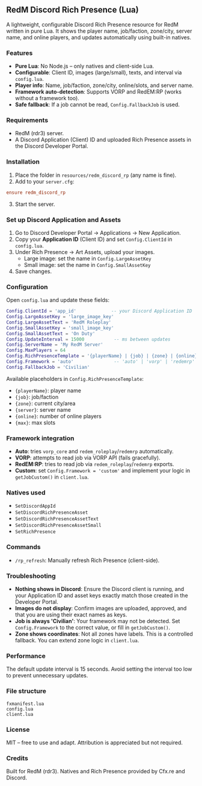 ## RedM Discord Rich Presence (Lua)

A lightweight, configurable Discord Rich Presence resource for RedM written in pure Lua. It shows the player name, job/faction, zone/city, server name, and online players, and updates automatically using built-in natives.

### Features
- **Pure Lua**: No Node.js – only natives and client-side Lua.
- **Configurable**: Client ID, images (large/small), texts, and interval via `config.lua`.
- **Player info**: Name, job/faction, zone/city, online/slots, and server name.
- **Framework auto-detection**: Supports VORP and RedEM:RP (works without a framework too).
- **Safe fallback**: If a job cannot be read, `Config.FallbackJob` is used.

### Requirements
- RedM (rdr3) server.
- A Discord Application (Client) ID and uploaded Rich Presence assets in the Discord Developer Portal.

### Installation
1. Place the folder in `resources/redm_discord_rp` (any name is fine).
2. Add to your `server.cfg`:
```ini
ensure redm_discord_rp
```
3. Start the server.

### Set up Discord Application and Assets
1. Go to Discord Developer Portal → Applications → New Application.
2. Copy your **Application ID** (Client ID) and set `Config.ClientId` in `config.lua`.
3. Under Rich Presence → Art Assets, upload your images.
   - Large image: set the name in `Config.LargeAssetKey`
   - Small image: set the name in `Config.SmallAssetKey`
4. Save changes.

### Configuration
Open `config.lua` and update these fields:
```lua
Config.ClientId = 'app_id'             -- your Discord Application ID
Config.LargeAssetKey = 'large_image_key'
Config.LargeAssetText = 'RedM Roleplay'
Config.SmallAssetKey = 'small_image_key'
Config.SmallAssetText = 'On Duty'
Config.UpdateInterval = 15000           -- ms between updates
Config.ServerName = 'My RedM Server'
Config.MaxPlayers = 64
Config.RichPresenceTemplate = '{playerName} | {job} | {zone} | {online}/{max} on {server}'
Config.Framework = 'auto'               -- 'auto' | 'vorp' | 'redemrp' | 'custom'
Config.FallbackJob = 'Civilian'
```

Available placeholders in `Config.RichPresenceTemplate`:
- `{playerName}`: player name
- `{job}`: job/faction
- `{zone}`: current city/area
- `{server}`: server name
- `{online}`: number of online players
- `{max}`: max slots

### Framework integration
- **Auto**: tries `vorp_core` and `redem_roleplay`/`redemrp` automatically.
- **VORP**: attempts to read job via VORP API (fails gracefully).
- **RedEM:RP**: tries to read job via `redem_roleplay`/`redemrp` exports.
- **Custom**: set `Config.Framework = 'custom'` and implement your logic in `getJobCustom()` in `client.lua`.

### Natives used
- `SetDiscordAppId`
- `SetDiscordRichPresenceAsset`
- `SetDiscordRichPresenceAssetText`
- `SetDiscordRichPresenceAssetSmall`
- `SetRichPresence`

### Commands
- `/rp_refresh`: Manually refresh Rich Presence (client-side).

### Troubleshooting
- **Nothing shows in Discord**: Ensure the Discord client is running, and your Application ID and asset keys exactly match those created in the Developer Portal.
- **Images do not display**: Confirm images are uploaded, approved, and that you are using their exact names as keys.
- **Job is always 'Civilian'**: Your framework may not be detected. Set `Config.Framework` to the correct value, or fill in `getJobCustom()`.
- **Zone shows coordinates**: Not all zones have labels. This is a controlled fallback. You can extend zone logic in `client.lua`.

### Performance
The default update interval is 15 seconds. Avoid setting the interval too low to prevent unnecessary updates.

### File structure
```text
fxmanifest.lua
config.lua
client.lua
```

### License
MIT – free to use and adapt. Attribution is appreciated but not required.

### Credits
Built for RedM (rdr3). Natives and Rich Presence provided by Cfx.re and Discord.
